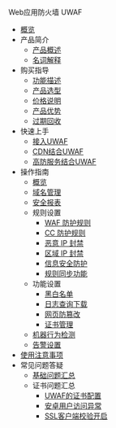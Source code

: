 <div class="sidebar_title icon__uewaf"> Web应用防火墙 UWAF</div>

* [概览](/uewaf/README)
* 产品简介
    * [产品概述](/uewaf/0_concepts/00_overview)
    * [名词解释](/uewaf/0_concepts/01_name)
* 购买指导
    * [功能描述](/uewaf/1_product/10_funtion)
    * [产品选型](/uewaf/1_product/11_choose)
    * [价格说明](/uewaf/1_product/12_price)
    * [产品优势](/uewaf/1_product/13_battle)
    * [过期回收](/uewaf/1_product/14_expire)
* 快速上手
    * [接入UWAF](/uewaf/2_common/20_fst)
    * [CDN结合UWAF](/uewaf/2_common/21_cdn)
    * [高防服务结合UWAF](/uewaf/2_common/22_ads)
* 操作指南
    * [概览](/uewaf/3_opintro/30_info)
    * [域名管理](/uewaf/3_opintro/31_domain)
    * [安全报表](/uewaf/3_opintro/32_report)
    * 规则设置
        * [WAF 防护规则](/uewaf/3_opintro/33_rules/330_wrule)
        * [CC 防护规则](/uewaf/3_opintro/33_rules/331_ccrule)
        * [恶意 IP 封禁](/uewaf/3_opintro/33_rules/332_auto)
        * [区域 IP 封禁](/uewaf/3_opintro/33_rules/333_area)
        * [信息安全防护](/uewaf/3_opintro/33_rules/334_smsg)
        * [规则同步功能](/uewaf/3_opintro/33_rules/335_synrule)
    * 功能设置
        * [黑白名单](/uewaf/3_opintro/34_func/340_bwlist)
        * [日志查询下载](/uewaf/3_opintro/34_func/341_srlogs)
        * [网页防篡改](/uewaf/3_opintro/34_func/342_tamper)
        * [证书管理](/uewaf/3_opintro/34_func/343_cert)
    * [机器行为检测](/uewaf/3_opintro/35_bot)
    * [告警设置](/uewaf/3_opintro/36_alert)
* [使用注意事项](/uewaf/4_warning)
* 常见问题答疑
    * [基础问题汇总](/uewaf/5_faq/50_ques)
    * 证书问题汇总
        * [UWAF的证书配置](/uewaf/5_faq/51_ssl/510_ssl)
        * [安卓用户访问异常](/uewaf/5_faq/51_ssl/511_ssl)
        * [SSL客户端校验开启](/uewaf/5_faq/51_ssl/512_ssl)
